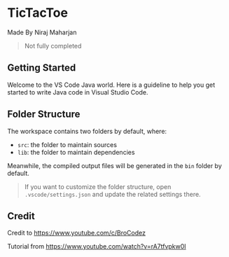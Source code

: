 # TicTacToe

Made By Niraj Maharjan

> Not fully completed

## Getting Started

Welcome to the VS Code Java world. Here is a guideline to help you get started to write Java code in Visual Studio Code.

## Folder Structure

The workspace contains two folders by default, where:

- `src`: the folder to maintain sources
- `lib`: the folder to maintain dependencies

Meanwhile, the compiled output files will be generated in the `bin` folder by default.

> If you want to customize the folder structure, open `.vscode/settings.json` and update the related settings there.

## Credit
Credit to https://www.youtube.com/c/BroCodez

Tutorial from https://www.youtube.com/watch?v=rA7tfvpkw0I
